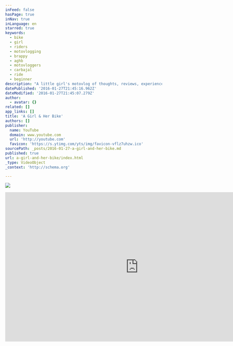 ```yaml
---
inFeed: false
hasPage: true
inNav: true
inLanguage: en
starred: true
keywords:
  - bike
  - girl
  - riders
  - motovlogging
  - brappy
  - aghb
  - motovloggers
  - carbajal
  - ride
  - beginner
description: "A little girl's motovlog of thoughts, reviews, experiences and of course, random stories.  Warning: Not everything will make sense."
datePublished: '2016-01-27T21:45:16.962Z'
dateModified: '2016-01-27T21:45:07.279Z'
author:
  - avatar: {}
related: []
app_links: []
title: 'A Girl & Her Bike'
authors: []
publisher:
  name: YouTube
  domain: www.youtube.com
  url: 'http://youtube.com'
  favicon: 'https://s.ytimg.com/yts/img/favicon-vflz7uhzw.ico'
sourcePath: _posts/2016-01-27-a-girl-and-her-bike.md
published: true
url: a-girl-and-her-bike/index.html
_type: VideoObject
_context: 'http://schema.org'

---
```

![](https://the-grid-user-content.s3-us-west-2.amazonaws.com/c9fafe43-7f24-48b4-bfbe-378f14d015fd.png)

<iframe src="https://cdn.embedly.com/widgets/media.html?src=http%3A%2F%2Fwww.youtube.com%2Fembed%2Fvideoseries%3Flist%3DPLHEOfj_o6lW4T-5B9j1xjSEysxJPvevFC&amp;url=https%3A%2F%2Fwww.youtube.com%2Fplaylist%3Flist%3DPLHEOfj_o6lW4T-5B9j1xjSEysxJPvevFC&amp;image=https%3A%2F%2Fi.ytimg.com%2Fvi%2FoxoKFt9AyN4%2Fmqdefault.jpg&amp;key=b7d04c9b404c499eba89ee7072e1c4f7&amp;type=text%2Fhtml&amp;schema=youtube" width="853" height="480" scrolling="no" frameborder="0" allowfullscreen="allowfullscreen" style=""></iframe>